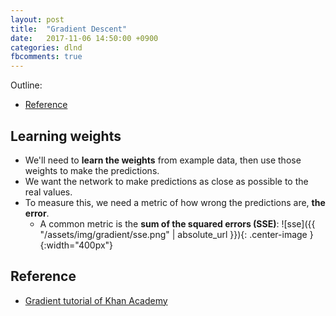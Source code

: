 ```yaml
---
layout: post
title:  "Gradient Descent"
date:   2017-11-06 14:50:00 +0900
categories: dlnd
fbcomments: true
---
```


Outline:
- [Reference](#reference)

## Learning weights

- We'll need to **learn the weights** from example data, then use those weights to make the predictions.
- We want the network to make predictions as close as possible to the real values.
- To measure this, we need a metric of how wrong the predictions are, **the error**. 
    - A common metric is the **sum of the squared errors (SSE)**:
    ![sse]({{ "/assets/img/gradient/sse.png" | absolute_url }}){: .center-image }{:width="400px"}

## Reference

- [Gradient tutorial of Khan Academy](https://www.khanacademy.org/math/multivariable-calculus/multivariable-derivatives/gradient-and-directional-derivatives/v/gradient)
